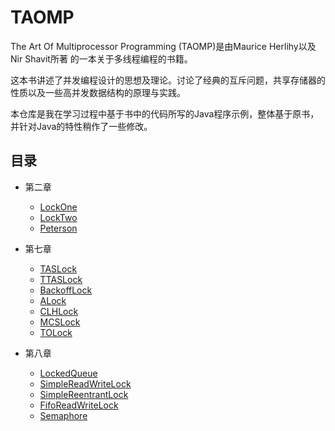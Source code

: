 # TAOMP
The Art Of Multiprocessor Programming (TAOMP)是由Maurice Herlihy以及Nir Shavit所著
的一本关于多线程编程的书籍。

这本书讲述了并发编程设计的思想及理论。讨论了经典的互斥问题，共享存储器的性质以及一些高并发数据结构的原理与实践。

本仓库是我在学习过程中基于书中的代码所写的Java程序示例，整体基于原书，并针对Java的特性稍作了一些修改。

## 目录

* 第二章
  *  [LockOne](src/main/java/com/github/mottox/taomp/concurrent/locks/LockOne.java)
  *  [LockTwo](src/main/java/com/github/mottox/taomp/concurrent/locks/LockTwo.java)
  *  [Peterson](src/main/java/com/github/mottox/taomp/concurrent/locks/Peterson.java)

* 第七章
  *  [TASLock](src/main/java/com/github/mottox/taomp/concurrent/locks/TASLock.java)
  *  [TTASLock](src/main/java/com/github/mottox/taomp/concurrent/locks/TTASLock.java)
  *  [BackoffLock](src/main/java/com/github/mottox/taomp/concurrent/locks/BackoffLock.java)
  *  [ALock](src/main/java/com/github/mottox/taomp/concurrent/locks/ALock.java)
  *  [CLHLock](src/main/java/com/github/mottox/taomp/concurrent/locks/CLHLock.java)
  *  [MCSLock](src/main/java/com/github/mottox/taomp/concurrent/locks/MCSLock.java)
  *  [TOLock](src/main/java/com/github/mottox/taomp/concurrent/locks/TOLock.java)

* 第八章
  * [LockedQueue](src/main/java/com/github/mottox/taomp/concurrent/LockedQueue.java)
  * [SimpleReadWriteLock](src/main/java/com/github/mottox/taomp/concurrent/locks/SimpleReadWriteLock.java)
  * [SimpleReentrantLock](src/main/java/com/github/mottox/taomp/concurrent/locks/SimpleReentrantLock.java)
  * [FifoReadWriteLock](src/main/java/com/github/mottox/taomp/concurrent/locks/FifoReadWriteLock.java)
  * [Semaphore](src/main/java/com/github/mottox/taomp/concurrent/Semaphore.java)

